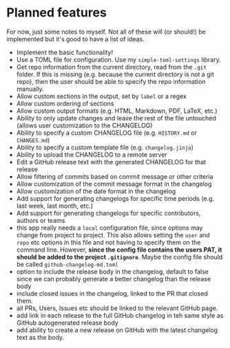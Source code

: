 # Planned features

For now, just some notes to myself. Not all of these will (or should!) be
implemented but it's good to have a list of ideas.

- Implement the basic functionality!
- Use a TOML file for configuration. Use my `simple-toml-settings` library.
- Get repo information from the current directory, read from the `.git` folder.
  If this is missing (e.g. because the current directory is not a git repo),
  then the user should be able to specify the repo information manually.
- Allow custom sections in the output, set by `label` or a regex
- Allow custom ordering of sections
- Allow custom output formats (e.g. HTML, Markdown, PDF, LaTeX, etc.)
- Ability to only update changes and leave the rest of the file untouched
  (allows user customization to the CHANGELOG)
- Ability to specify a custom CHANGELOG file (e.g. `HISTORY.md` or `CHANGES.md`)
- Ability to specify a custom template file (e.g. `changelog.jinja`)
- Ability to upload the CHANGELOG to a remote server
- Edit a GitHub release text with the generated CHANGELOG for that release
- Allow filtering of commits based on commit message or other criteria
- Allow customization of the commit message format in the changelog
- Allow customization of the date format in the changelog
- Add support for generating changelogs for specific time periods (e.g. last
  week, last month, etc.)
- Add support for generating changelogs for specific contributors, authors or
  teams
- this app really needs a `local` configuration file, since options may change
  from project to project. This also allows setting the `user` and `repo` etc
  options in this file and not having to specify them on the command line.
  However, **since the config file contains the users PAT, it should be added to
  the project `.gitignore`**. Maybe the config file should be called
  `github-changelog-md.toml`
- option to include the release body in the changelog, default to false since we
  can probably generate a better changelog than the release body
- include closed issues in the changelog, linked to the PR that closed them.
- all PRs, Users, Issues etc should be linked to the relevant GitHub page.
- add link in each release to the full GitHub changelog in teh same style as
  GitHub autogenerated release body
- add ability to create a new release on GitHub with the latest changelog text
  as the body.

